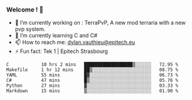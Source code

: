### Welcome ! 👋

- 🔭 I’m currently working on : TerraPvP, A new mod terraria with a new pvp system.
- 🌱 I’m currently learning C and C#
- 📫 How to reach me: dylan.vauthieu@epitech.eu
- ⚡ Fun fact: Tek 1 | Epitech Strasbourg

<!--START_SECTION:waka-->

```text
C            10 hrs 2 mins   ██████████████████▒░░░░░░   72.95 %
Makefile     1 hr 12 mins    ██▒░░░░░░░░░░░░░░░░░░░░░░   08.75 %
YAML         55 mins         █▓░░░░░░░░░░░░░░░░░░░░░░░   06.73 %
C#           47 mins         █▒░░░░░░░░░░░░░░░░░░░░░░░   05.76 %
Python       27 mins         ▓░░░░░░░░░░░░░░░░░░░░░░░░   03.33 %
Markdown     15 mins         ▒░░░░░░░░░░░░░░░░░░░░░░░░   01.90 %
```

<!--END_SECTION:waka-->
